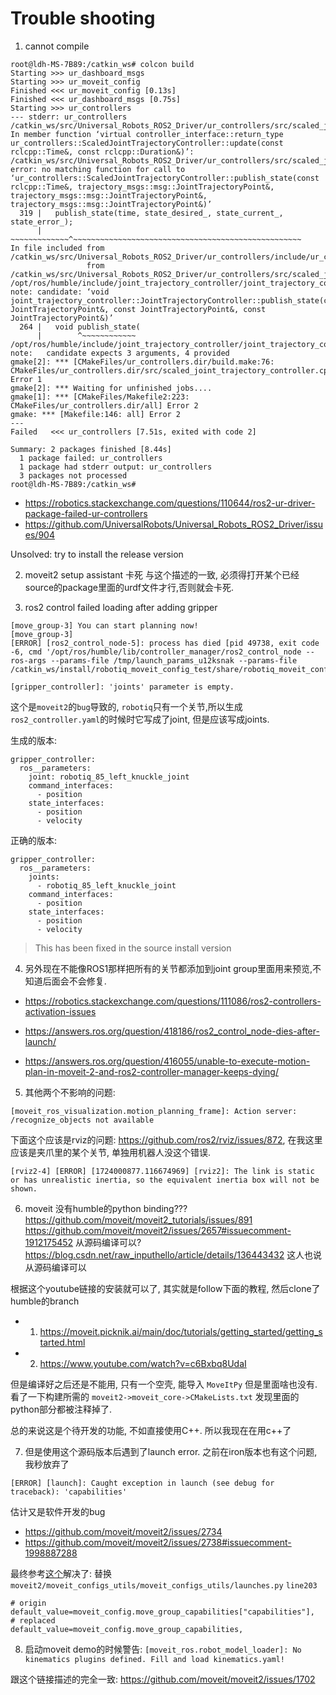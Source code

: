 # Trouble shooting

1. cannot compile
```bash{.line-numbers}
root@ldh-MS-7B89:/catkin_ws# colcon build
Starting >>> ur_dashboard_msgs
Starting >>> ur_moveit_config
Finished <<< ur_moveit_config [0.13s]                                                                   
Finished <<< ur_dashboard_msgs [0.75s]                     
Starting >>> ur_controllers
--- stderr: ur_controllers                             
/catkin_ws/src/Universal_Robots_ROS2_Driver/ur_controllers/src/scaled_joint_trajectory_controller.cpp: In member function ‘virtual controller_interface::return_type ur_controllers::ScaledJointTrajectoryController::update(const rclcpp::Time&, const rclcpp::Duration&)’:
/catkin_ws/src/Universal_Robots_ROS2_Driver/ur_controllers/src/scaled_joint_trajectory_controller.cpp:319:16: error: no matching function for call to ‘ur_controllers::ScaledJointTrajectoryController::publish_state(const rclcpp::Time&, trajectory_msgs::msg::JointTrajectoryPoint&, trajectory_msgs::msg::JointTrajectoryPoint&, trajectory_msgs::msg::JointTrajectoryPoint&)’
  319 |   publish_state(time, state_desired_, state_current_, state_error_);
      |   ~~~~~~~~~~~~~^~~~~~~~~~~~~~~~~~~~~~~~~~~~~~~~~~~~~~~~~~~~~~~~~~~~
In file included from /catkin_ws/src/Universal_Robots_ROS2_Driver/ur_controllers/include/ur_controllers/scaled_joint_trajectory_controller.hpp:41,
                 from /catkin_ws/src/Universal_Robots_ROS2_Driver/ur_controllers/src/scaled_joint_trajectory_controller.cpp:41:
/opt/ros/humble/include/joint_trajectory_controller/joint_trajectory_controller/joint_trajectory_controller.hpp:264:8: note: candidate: ‘void joint_trajectory_controller::JointTrajectoryController::publish_state(const JointTrajectoryPoint&, const JointTrajectoryPoint&, const JointTrajectoryPoint&)’
  264 |   void publish_state(
      |        ^~~~~~~~~~~~~
/opt/ros/humble/include/joint_trajectory_controller/joint_trajectory_controller/joint_trajectory_controller.hpp:264:8: note:   candidate expects 3 arguments, 4 provided
gmake[2]: *** [CMakeFiles/ur_controllers.dir/build.make:76: CMakeFiles/ur_controllers.dir/src/scaled_joint_trajectory_controller.cpp.o] Error 1
gmake[2]: *** Waiting for unfinished jobs....
gmake[1]: *** [CMakeFiles/Makefile2:223: CMakeFiles/ur_controllers.dir/all] Error 2
gmake: *** [Makefile:146: all] Error 2
---
Failed   <<< ur_controllers [7.51s, exited with code 2]

Summary: 2 packages finished [8.44s]
  1 package failed: ur_controllers
  1 package had stderr output: ur_controllers
  3 packages not processed
root@ldh-MS-7B89:/catkin_ws# 
```
- https://robotics.stackexchange.com/questions/110644/ros2-ur-driver-package-failed-ur-controllers
- https://github.com/UniversalRobots/Universal_Robots_ROS2_Driver/issues/904

Unsolved: try to install the release version

2. moveit2 setup assistant 卡死
与这个描述的一致, 必须得打开某个已经source的package里面的urdf文件才行,否则就会卡死. 

3. ros2 control failed loading after adding gripper

```bash{.line-numbers}
[move_group-3] You can start planning now!
[move_group-3] 
[ERROR] [ros2_control_node-5]: process has died [pid 49738, exit code -6, cmd '/opt/ros/humble/lib/controller_manager/ros2_control_node --ros-args --params-file /tmp/launch_params_u12ksnak --params-file /catkin_ws/install/robotiq_moveit_config_test/share/robotiq_moveit_config_test/config/ros2_controllers.yaml'].
```

```bash{.line-numbers}
[gripper_controller]: 'joints' parameter is empty.
```

这个是`moveit2`的`bug`导致的, `robotiq`只有一个关节,所以生成`ros2_controller.yaml`的时候时它写成了joint, 但是应该写成joints.

生成的版本:

```yaml{.line-numbers}
gripper_controller:
  ros__parameters:
    joint: robotiq_85_left_knuckle_joint
    command_interfaces:
      - position
    state_interfaces:
      - position
      - velocity
```

正确的版本:
```yaml{.line-numbers}
gripper_controller:
  ros__parameters:
    joints:
      - robotiq_85_left_knuckle_joint
    command_interfaces:
      - position
    state_interfaces:
      - position
      - velocity
```
> This has been fixed in the source install version

4. 另外现在不能像ROS1那样把所有的关节都添加到joint group里面用来预览,不知道后面会不会修复.

- https://robotics.stackexchange.com/questions/111086/ros2-controllers-activation-issues

- https://answers.ros.org/question/418186/ros2_control_node-dies-after-launch/
- https://answers.ros.org/question/416055/unable-to-execute-motion-plan-in-moveit-2-and-ros2-controller-manager-keeps-dying/


5. 其他两个不影响的问题:

```
[moveit_ros_visualization.motion_planning_frame]: Action server: /recognize_objects not available
```
下面这个应该是rviz的问题: https://github.com/ros2/rviz/issues/872, 在我这里应该是夹爪里的某个关节, 单独用机器人没这个错误.
```
[rviz2-4] [ERROR] [1724000877.116674969] [rviz2]: The link is static or has unrealistic inertia, so the equivalent inertia box will not be shown.
```

6. moveit 没有humble的python binding???
https://github.com/moveit/moveit2_tutorials/issues/891
https://github.com/moveit/moveit2/issues/2657#issuecomment-1912175452 从源码编译可以?
https://blog.csdn.net/raw_inputhello/article/details/136443432 这人也说从源码编译可以

根据这个youtube链接的安装就可以了, 其实就是follow下面的教程, 然后clone了humble的branch
- 1. https://moveit.picknik.ai/main/doc/tutorials/getting_started/getting_started.html
- 2. https://www.youtube.com/watch?v=c6Bxbq8UdaI

但是编译好之后还是不能用, 只有一个空壳, 能导入 `MoveItPy` 但是里面啥也没有. 看了一下构建所需的 `moveit2->moveit_core->CMakeLists.txt` 发现里面的python部分都被注释掉了.

总的来说这是个待开发的功能, 不如直接使用C++. 所以我现在在用c++了

7. 但是使用这个源码版本后遇到了launch error. 之前在iron版本也有这个问题, 我秒放弃了
```bash{.line-numbers}
[ERROR] [launch]: Caught exception in launch (see debug for traceback): 'capabilities'
```
估计又是软件开发的bug
- https://github.com/moveit/moveit2/issues/2734
- https://github.com/moveit/moveit2/issues/2738#issuecomment-1998887288

最终参考[这个](https://github.com/moveit/moveit2/issues/2734#issuecomment-2055368880)解决了:
替换 `moveit2/moveit_configs_utils/moveit_configs_utils/launches.py` `line203`

```python{.line-numbers}
# origin
default_value=moveit_config.move_group_capabilities["capabilities"],
# replaced
default_value=moveit_config.move_group_capabilities,
```

8. 启动moveit demo的时候警告:
`[moveit_ros.robot_model_loader]: No kinematics plugins defined. Fill and load kinematics.yaml!`

跟这个链接描述的完全一致: https://github.com/moveit/moveit2/issues/1702
